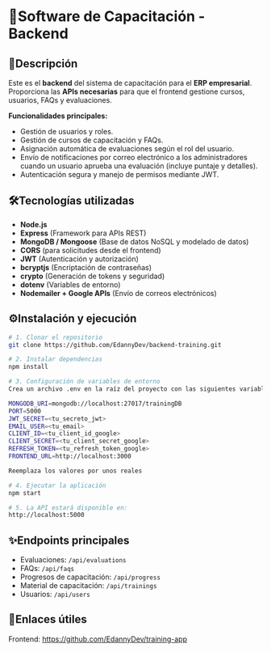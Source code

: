 # 🚀Software de Capacitación - Backend  

## 📌Descripción  
Este es el **backend** del sistema de capacitación para el **ERP empresarial**.  
Proporciona las **APIs necesarias** para que el frontend gestione cursos, usuarios, FAQs y evaluaciones.  

**Funcionalidades principales:**  
- Gestión de usuarios y roles.  
- Gestión de cursos de capacitación y FAQs.  
- Asignación automática de evaluaciones según el rol del usuario.  
- Envío de notificaciones por correo electrónico a los administradores cuando un usuario aprueba una evaluación (incluye puntaje y detalles).  
- Autenticación segura y manejo de permisos mediante JWT.  

## 🛠️Tecnologías utilizadas  

- **Node.js**  
- **Express** (Framework para APIs REST)  
- **MongoDB / Mongoose** (Base de datos NoSQL y modelado de datos)  
- **CORS** (para solicitudes desde el frontend)  
- **JWT** (Autenticación y autorización)  
- **bcryptjs** (Encriptación de contraseñas)  
- **crypto** (Generación de tokens y seguridad)  
- **dotenv** (Variables de entorno)  
- **Nodemailer + Google APIs** (Envío de correos electrónicos)  

## ⚙️Instalación y ejecución  

```bash
# 1. Clonar el repositorio
git clone https://github.com/EdannyDev/backend-training.git

# 2. Instalar dependencias
npm install

# 3. Configuración de variables de entorno
Crea un archivo .env en la raíz del proyecto con las siguientes variables:

MONGODB_URI=mongodb://localhost:27017/trainingDB
PORT=5000
JWT_SECRET=<tu_secreto_jwt>
EMAIL_USER=<tu_email>
CLIENT_ID=<tu_client_id_google>
CLIENT_SECRET=<tu_client_secret_google>
REFRESH_TOKEN=<tu_refresh_token_google>
FRONTEND_URL=http://localhost:3000

Reemplaza los valores por unos reales

# 4. Ejecutar la aplicación
npm start

# 5. La API estará disponible en:
http://localhost:5000

```

## ✨Endpoints principales
- Evaluaciones: `/api/evaluations`
- FAQs: `/api/faqs`
- Progresos de capacitación: `/api/progress`
- Material de capacitación: `/api/trainings`
- Usuarios: `/api/users`

## 🔗Enlaces útiles
Frontend: https://github.com/EdannyDev/training-app
